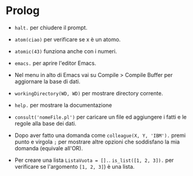 # Prolog

* ```halt.``` per chiudere il prompt.

* ```atom(ciao)``` per verificare se x è un atomo.

* ```atomic(43)``` funziona anche con i numeri.

* ```emacs.``` per aprire l'editor Emacs.

* Nel menu in alto di Emacs vai su Compile > Compile Buffer per aggiornare la base di dati.

* ```workingDirectory(WD, WD)``` per mostrare directory corrente.

* ```help.``` per mostrare la documentazione

* ```consult('nomeFile.pl')``` per caricare un file ed aggiungere i fatti e le regole alla base dei dati.

* Dopo aver fatto una domanda come ```colleague(X, Y, 'IBM').``` premi punto e virgola ```;``` per mostrare altre opzioni che soddisfano la mia domanda (equivale all'OR).

* Per creare una lista ```ListaVuota = [].```. ```is_list([1, 2, 3]).``` per verificare se l'argomento ```[1, 2, 3]```) è una lista.
